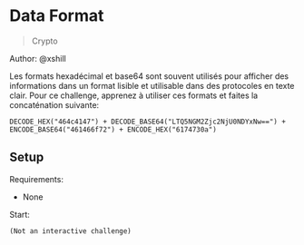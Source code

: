 # Data Format

> Crypto

Author: @xshill

Les formats hexadécimal et base64 sont souvent utilisés pour afficher des informations dans un format lisible et utilisable dans des protocoles en texte clair. Pour ce challenge, apprenez à utiliser ces formats et faites la concaténation suivante:

`DECODE_HEX("464c4147") + DECODE_BASE64("LTQ5NGM2Zjc2NjU0NDYxNw==") + ENCODE_BASE64("461466f72") + ENCODE_HEX("6174730a")`

## Setup

Requirements:
- None

Start:

```
(Not an interactive challenge)
```
